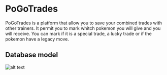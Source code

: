 # PoGoTrades
PoGoTrades is a platform that allow you to save your combined trades with other trainers. It permit you to mark whitch pokemon you will give and you will receive. You can mark if it is a special trade, a lucky trade or if the pokemon have a legacy move.

## Database model
![alt text](https://github.com/ruiaraujo012/PoGoTrades/blob/master/databases/modeling/db_model_dark.png "Database model dark")
